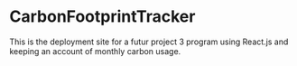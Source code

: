 # CarbonFootprintTracker
This is the deployment site for a futur project 3 program using React.js and keeping an account of monthly carbon usage.
